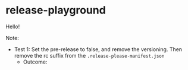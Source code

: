 # release-playground
Hello!

Note:
* Test 1: Set the pre-release to false, and remove the versioning. Then remove the rc suffix from the `.release-please-manifest.json`
  * Outcome: 